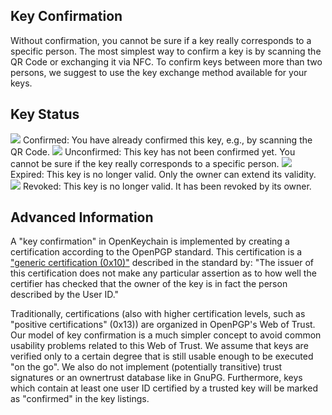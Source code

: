 [comment]: <> (NOTE: Please put every sentence in its own line, Transifex puts every line in its own translation field!)

## Key Confirmation
Without confirmation, you cannot be sure if a key really corresponds to a specific person.
The most simplest way to confirm a key is by scanning the QR Code or exchanging it via NFC.
To confirm keys between more than two persons, we suggest to use the key exchange method available for your keys.

## Key Status

<img src="status_signature_verified_cutout_24dp"/>  
Confirmed: You have already confirmed this key, e.g., by scanning the QR Code.  
<img src="status_signature_unverified_cutout_24dp"/>  
Unconfirmed: This key has not been confirmed yet. You cannot be sure if the key really corresponds to a specific person.  
<img src="status_signature_expired_cutout_24dp"/>  
Expired: This key is no longer valid. Only the owner can extend its validity.  
<img src="status_signature_revoked_cutout_24dp"/>  
Revoked: This key is no longer valid. It has been revoked by its owner.

## Advanced Information
A "key confirmation" in OpenKeychain is implemented by creating a certification according to the OpenPGP standard.
This certification is a ["generic certification (0x10)"](http://tools.ietf.org/html/rfc4880#section-5.2.1) described in the standard by:
"The issuer of this certification does not make any particular assertion as to how well the certifier has checked that the owner of the key is in fact the person described by the User ID."

Traditionally, certifications (also with higher certification levels, such as "positive certifications" (0x13)) are organized in OpenPGP's Web of Trust.
Our model of key confirmation is a much simpler concept to avoid common usability problems related to this Web of Trust.
We assume that keys are verified only to a certain degree that is still usable enough to be executed "on the go".
We also do not implement (potentially transitive) trust signatures or an ownertrust database like in GnuPG.
Furthermore, keys which contain at least one user ID certified by a trusted key will be marked as "confirmed" in the key listings.